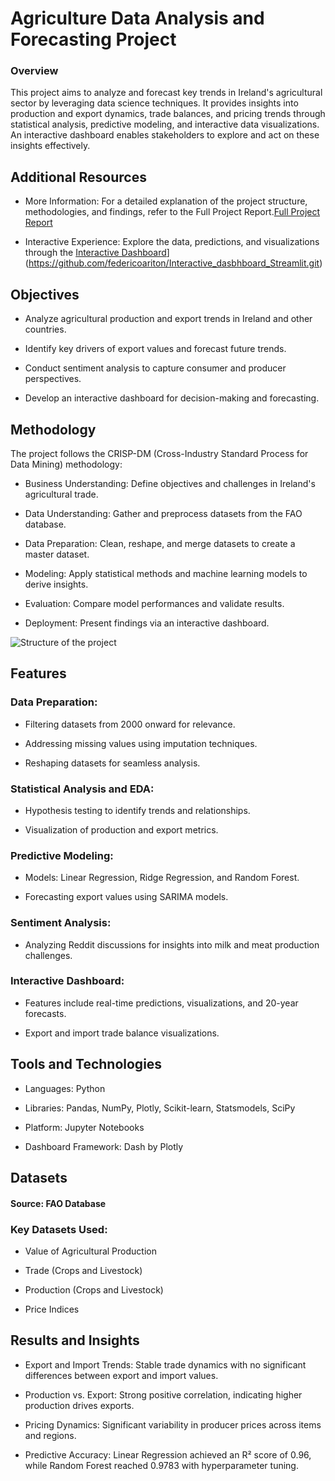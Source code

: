 # Agriculture Data Analysis and Forecasting Project

### Overview

This project aims to analyze and forecast key trends in Ireland's agricultural sector by leveraging data science techniques. It provides insights into production and export dynamics, trade balances, and pricing trends through statistical analysis, predictive modeling, and interactive data visualizations. An interactive dashboard enables stakeholders to explore and act on these insights effectively.

## Additional Resources

- More Information: For a detailed explanation of the project structure, methodologies, and findings, refer to the Full Project Report.[Full Project Report](https://github.com/federicoariton/Master_Project_AgriExportTrends-/Federico_Ariton_sba22090_Lvl9_CA2_Integrated_Report.docx)


- Interactive Experience: Explore the data, predictions, and visualizations through the [Interactive Dashboard](https://username.github.io/repository)](https://github.com/federicoariton/Interactive_dasbhboard_Streamlit.git)


## Objectives

- Analyze agricultural production and export trends in Ireland and other countries.

- Identify key drivers of export values and forecast future trends.

- Conduct sentiment analysis to capture consumer and producer perspectives.

- Develop an interactive dashboard for decision-making and forecasting.

## Methodology

The project follows the CRISP-DM (Cross-Industry Standard Process for Data Mining) methodology:

- Business Understanding: Define objectives and challenges in Ireland's agricultural trade.

- Data Understanding: Gather and preprocess datasets from the FAO database.

- Data Preparation: Clean, reshape, and merge datasets to create a master dataset.

- Modeling: Apply statistical methods and machine learning models to derive insights.

- Evaluation: Compare model performances and validate results.

- Deployment: Present findings via an interactive dashboard.

  
![Structure of the project](https://github.com/user-attachments/assets/1828878b-3ddf-483a-9a95-cea62225c92c)

## Features

### Data Preparation:

- Filtering datasets from 2000 onward for relevance.

- Addressing missing values using imputation techniques.

- Reshaping datasets for seamless analysis.

### Statistical Analysis and EDA:

- Hypothesis testing to identify trends and relationships.

- Visualization of production and export metrics.

### Predictive Modeling:

- Models: Linear Regression, Ridge Regression, and Random Forest.

- Forecasting export values using SARIMA models.

### Sentiment Analysis:

- Analyzing Reddit discussions for insights into milk and meat production challenges.

### Interactive Dashboard:

- Features include real-time predictions, visualizations, and 20-year forecasts.

- Export and import trade balance visualizations.

## Tools and Technologies

- Languages: Python

- Libraries: Pandas, NumPy, Plotly, Scikit-learn, Statsmodels, SciPy

- Platform: Jupyter Notebooks

- Dashboard Framework: Dash by Plotly

## Datasets

#### Source: FAO Database

### Key Datasets Used:

- Value of Agricultural Production

- Trade (Crops and Livestock)

- Production (Crops and Livestock)

- Price Indices

## Results and Insights

- Export and Import Trends: Stable trade dynamics with no significant differences between export and import values.

- Production vs. Export: Strong positive correlation, indicating higher production drives exports.

- Pricing Dynamics: Significant variability in producer prices across items and regions.

- Predictive Accuracy: Linear Regression achieved an R² score of 0.96, while Random Forest reached 0.9783 with hyperparameter tuning.



